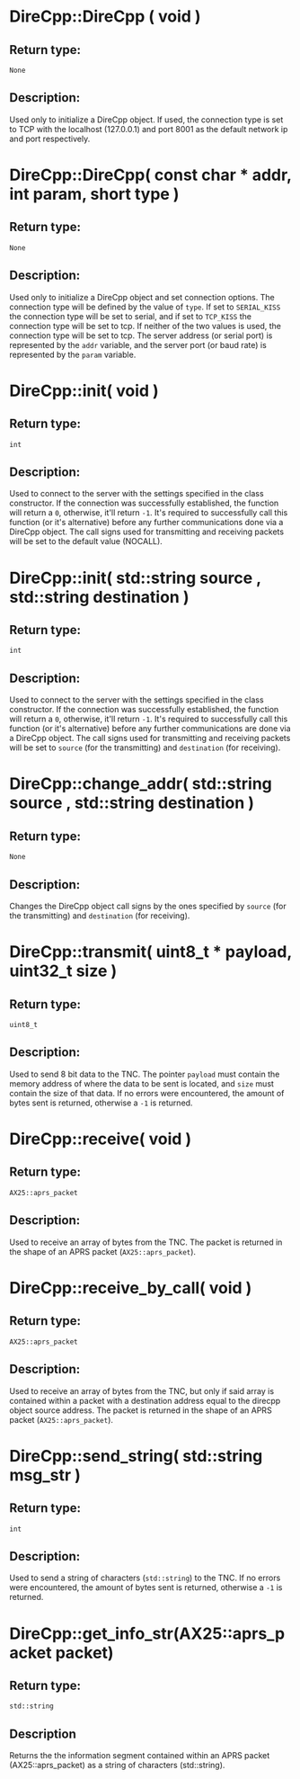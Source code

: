# DireCpp::DireCpp ( void )

## Return type:
`None`

## Description:
Used only to initialize a DireCpp object. If used, the connection type is set to TCP with the localhost (127.0.0.1) and port 8001 as the default network ip and port respectively.

# DireCpp::DireCpp( const char * addr, int param, short type )

## Return type:
`None`


## Description:
Used only to initialize a DireCpp object and set connection options. The connection type will be defined by the value of `type`. If set to `SERIAL_KISS` the connection type will be set to serial, and if set to `TCP_KISS` the connection type will be set to tcp. If neither of the two values is used, the connection type will be set to tcp. The server address (or serial port) is represented by the `addr` variable, and the server port (or baud rate) is represented by the `param` variable.
# DireCpp::init( void )

## Return type:
`int`

## Description:
Used to connect to the server with the settings specified in the class constructor. If the connection was successfully established, the function will return a `0`, otherwise, it'll return `-1`. It's required to successfully call this function (or it's alternative) before any further communications done via a DireCpp object. The call signs used for transmitting and receiving packets will be set to the default value (NOCALL).

# DireCpp::init( std::string source , std::string destination )

## Return type:
`int`

## Description:
Used to connect to the server with the settings specified in the class constructor. If the connection was successfully established, the function will return a `0`, otherwise, it'll return `-1`. It's required to successfully call this function (or it's alternative) before any further communications are done via a DireCpp object. The call signs used for transmitting and receiving packets will be set to `source` (for the transmitting) and `destination` (for receiving).

# DireCpp::change_addr( std::string source , std::string destination )

## Return type:
`None`

## Description:
Changes the DireCpp object call signs by the ones specified by `source` (for the transmitting) and `destination` (for receiving).

# DireCpp::transmit( uint8_t * payload, uint32_t size )

## Return type:
`uint8_t`

## Description:
Used to send 8 bit data to the TNC. The pointer `payload` must contain the memory address of where the data to be sent is located, and `size` must contain the size of that data. If no errors were encountered, the amount of bytes sent is returned, otherwise a `-1` is returned.

# DireCpp::receive( void )

## Return type:
`AX25::aprs_packet`

## Description:
Used to receive an array of bytes from the TNC. The packet is returned in the shape of an APRS packet (`AX25::aprs_packet`).

# DireCpp::receive_by_call( void )

## Return type:
`AX25::aprs_packet`

## Description:
Used to receive an array of bytes from the TNC, but only if said array is contained within a packet with a destination address equal to the direcpp object source address. The packet is returned in the shape of an APRS packet (`AX25::aprs_packet`).

# DireCpp::send_string( std::string msg_str )

## Return type:
`int`

## Description:
Used to send a string of characters (`std::string`) to the TNC. If no errors were encountered, the amount of bytes sent is returned, otherwise a `-1` is returned.

# DireCpp::get_info_str(AX25::aprs_packet packet)

## Return type:
`std::string`

## Description
Returns the the information segment contained within an APRS packet (AX25::aprs_packet) as a string of characters (std::string).  
